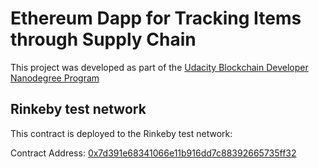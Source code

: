 # Ethereum Dapp for Tracking Items through Supply Chain

This project was developed as part of the [Udacity Blockchain Developer Nanodegree Program](https://www.udacity.com/course/blockchain-developer-nanodegree--nd1309)

## Rinkeby test network

This contract is deployed to the Rinkeby test network:

Contract Address: [0x7d391e68341066e11b916dd7c88392665735ff32](https://rinkeby.etherscan.io/address/0x7d391e68341066e11b916dd7c88392665735ff32)
